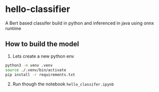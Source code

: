 # hello-classifier
A Bert based classifer build in python and inferenced in java using onnx runtime



##  How to build the model

1. Lets create a new python env

```bash
python3 -m venv .venv
source ./.venv/bin/activate
pip install -r requirements.txt
```

2. Run though the notebook `hello_classifer.ipynb`

